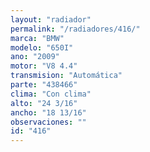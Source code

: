 ```yaml
---
layout: "radiador"
permalink: "/radiadores/416/"
marca: "BMW"
modelo: "650I"
ano: "2009"
motor: "V8 4.4"
transmision: "Automática"
parte: "438466"
clima: "Con clima"
alto: "24 3/16"
ancho: "18 13/16"
observaciones: ""
id: "416"
---
```


